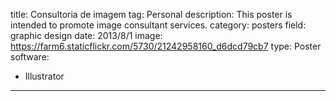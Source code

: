 title: Consultoria de imagem
tag: Personal
description: This poster is intended to promote image consultant services.
category: posters
field: graphic design
date: 2013/8/1
image: https://farm6.staticflickr.com/5730/21242958160_d6dcd79cb7
type: Poster
software:
- Illustrator
---
